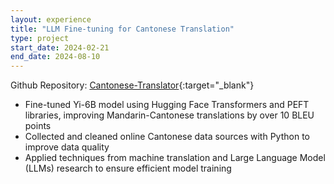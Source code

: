 ```yaml
---
layout: experience
title: "LLM Fine-tuning for Cantonese Translation"
type: project
start_date: 2024-02-21
end_date: 2024-08-10
---
```


Github Repository: [Cantonese-Translator](https://github.com/hksquinson/Cantonese-Translator){:target="_blank"}

- Fine-tuned Yi-6B model using Hugging Face Transformers and PEFT libraries, improving Mandarin-Cantonese translations by over 10 BLEU points
- Collected and cleaned online Cantonese data sources with Python to improve data quality
- Applied techniques from machine translation and Large Language Model (LLMs) research to ensure efficient model training
